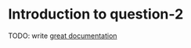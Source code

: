 # Introduction to question-2

TODO: write [great documentation](http://jacobian.org/writing/what-to-write/)
